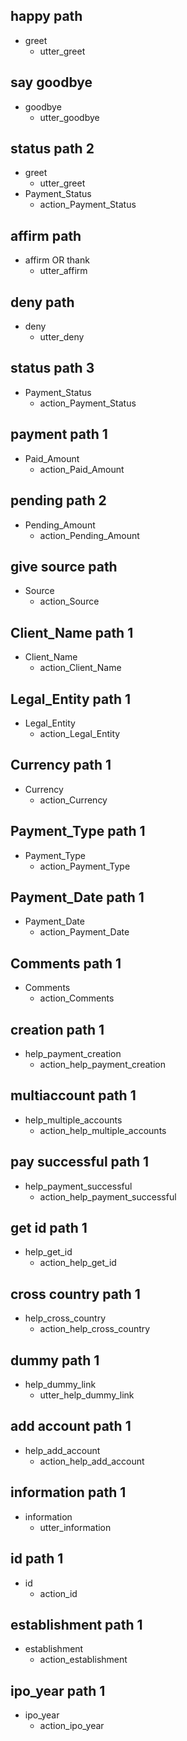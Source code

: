 ## happy path
* greet
  - utter_greet

## say goodbye
* goodbye
  - utter_goodbye

## status path 2
* greet
  - utter_greet
* Payment_Status
  - action_Payment_Status

## affirm path
* affirm OR thank
  - utter_affirm

## deny path
* deny
  - utter_deny

## status path 3
* Payment_Status
  - action_Payment_Status

## payment path 1
* Paid_Amount
  - action_Paid_Amount

## pending path 2
* Pending_Amount
  - action_Pending_Amount

## give source path
* Source
  - action_Source

## Client_Name path 1
* Client_Name
  - action_Client_Name

## Legal_Entity path 1
* Legal_Entity
  - action_Legal_Entity

## Currency path 1
* Currency
  - action_Currency

## Payment_Type path 1
* Payment_Type
  - action_Payment_Type

## Payment_Date path 1
* Payment_Date
  - action_Payment_Date

## Comments path 1
* Comments
  - action_Comments

## creation path 1
* help_payment_creation
  - action_help_payment_creation

## multiaccount path 1
* help_multiple_accounts
  - action_help_multiple_accounts

## pay successful path 1
* help_payment_successful
  - action_help_payment_successful

## get id path 1
* help_get_id
  - action_help_get_id

## cross country path 1
* help_cross_country
  - action_help_cross_country

## dummy path 1
* help_dummy_link
  - utter_help_dummy_link

## add account path 1
* help_add_account 
  - action_help_add_account 

## information path 1
* information
  - utter_information

## id path 1
* id
  - action_id

## establishment path 1
* establishment
  - action_establishment

## ipo_year path 1
* ipo_year
  - action_ipo_year

